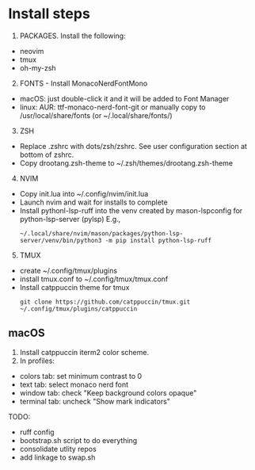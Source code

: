 # Install steps

1. PACKAGES. Install the following:
  - neovim
  - tmux
  - oh-my-zsh

2. FONTS - Install MonacoNerdFontMono
  - macOS: just double-click it and it will be added to Font Manager
  - linux: AUR: ttf-monaco-nerd-font-git
    or manually copy to /usr/local/share/fonts (or ~/.local/share/fonts/)

3. ZSH
  - Replace .zshrc with dots/zsh/zshrc. See user configuration section at bottom of zshrc.
  - Copy drootang.zsh-theme to ~/.zsh/themes/drootang.zsh-theme

4. NVIM
  - Copy init.lua into ~/.config/nvim/init.lua
  - Launch nvim and wait for installs to complete
  - Install pythonl-lsp-ruff into the venv created by mason-lspconfig for python-lsp-server (pylsp)
    E.g.,
    ```
    ~/.local/share/nvim/mason/packages/python-lsp-server/venv/bin/python3 -m pip install python-lsp-ruff
    ```

5. TMUX
  - create ~/.config/tmux/plugins
  - install tmux.conf to ~/.config/tmux/tmux.conf
  - Install catppuccin theme for tmux
    ```
    git clone https://github.com/catppuccin/tmux.git ~/.config/tmux/plugins/catppuccin
    ```

## macOS

1. Install catppuccin iterm2 color scheme.
2. In profiles:
  - colors tab: set minimum contrast to 0
  - text tab: select monaco nerd font
  - window tab: check "Keep background colors opaque"
  - terminal tab: uncheck "Show mark indicators"

TODO:
- ruff config
- bootstrap.sh script to do everything
- consolidate utlity repos
- add linkage to swap.sh

